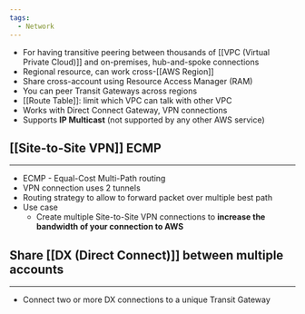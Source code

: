 ```yaml
---
tags:
  - Network
---
```

- For having transitive peering between thousands of [[VPC (Virtual Private Cloud)]] and on-premises, hub-and-spoke connections
- Regional resource, can work cross-[[AWS Region]]
- Share cross-account using Resource Access Manager (RAM)
- You can peer Transit Gateways across regions
- [[Route Table]]: limit which VPC can talk with other VPC
- Works with Direct Connect Gateway, VPN connections
- Supports __IP Multicast__ (not supported by any other AWS service)

## [[Site-to-Site VPN]] ECMP
---
- ECMP - Equal-Cost Multi-Path routing
- VPN connection uses 2 tunnels
- Routing strategy to allow to forward packet over multiple best path
- Use case
	- Create multiple Site-to-Site VPN connections to __increase the bandwidth of your connection to AWS__

## Share [[DX (Direct Connect)]] between multiple accounts
---
- Connect two or more DX connections to a unique Transit Gateway